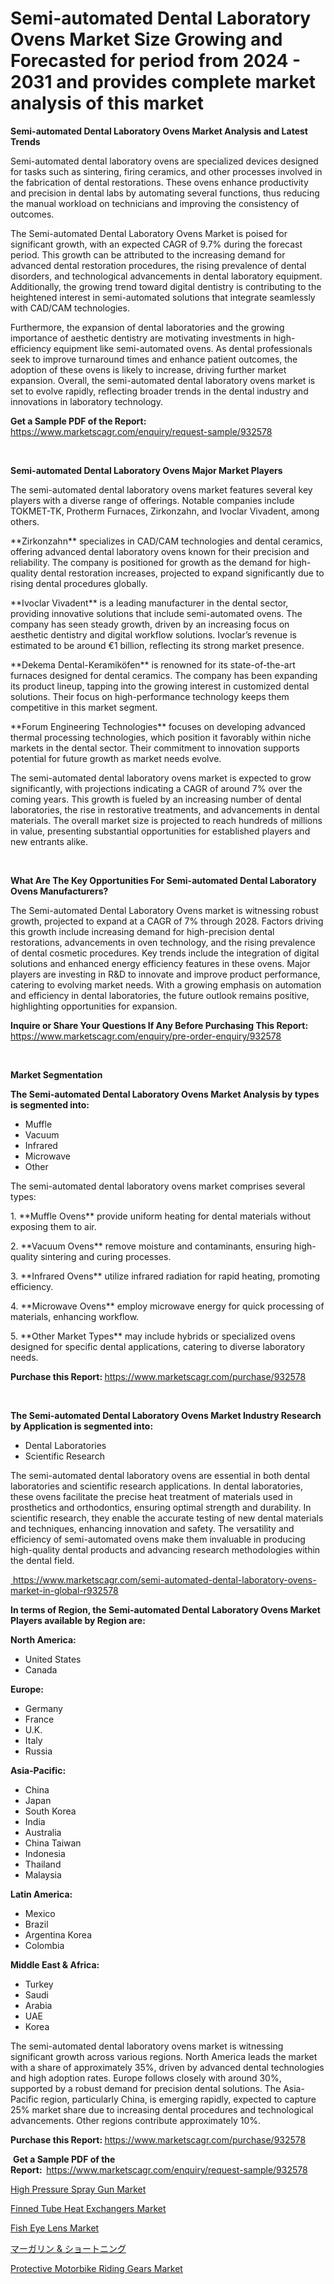 <p><h1>Semi-automated Dental Laboratory Ovens Market Size Growing and Forecasted for period from 2024 - 2031 and provides complete market analysis of this market</h1></p><p><strong>Semi-automated Dental Laboratory Ovens Market Analysis and Latest Trends</strong></p>
<p><p>Semi-automated dental laboratory ovens are specialized devices designed for tasks such as sintering, firing ceramics, and other processes involved in the fabrication of dental restorations. These ovens enhance productivity and precision in dental labs by automating several functions, thus reducing the manual workload on technicians and improving the consistency of outcomes.</p><p>The Semi-automated Dental Laboratory Ovens Market is poised for significant growth, with an expected CAGR of 9.7% during the forecast period. This growth can be attributed to the increasing demand for advanced dental restoration procedures, the rising prevalence of dental disorders, and technological advancements in dental laboratory equipment. Additionally, the growing trend toward digital dentistry is contributing to the heightened interest in semi-automated solutions that integrate seamlessly with CAD/CAM technologies.</p><p>Furthermore, the expansion of dental laboratories and the growing importance of aesthetic dentistry are motivating investments in high-efficiency equipment like semi-automated ovens. As dental professionals seek to improve turnaround times and enhance patient outcomes, the adoption of these ovens is likely to increase, driving further market expansion. Overall, the semi-automated dental laboratory ovens market is set to evolve rapidly, reflecting broader trends in the dental industry and innovations in laboratory technology.</p></p>
<p><strong>Get a Sample PDF of the Report:&nbsp;</strong> <a href="https://www.marketscagr.com/enquiry/request-sample/932578">https://www.marketscagr.com/enquiry/request-sample/932578</a></p>
<p>&nbsp;</p>
<p><strong>Semi-automated Dental Laboratory Ovens Major Market Players</strong></p>
<p><p>The semi-automated dental laboratory ovens market features several key players with a diverse range of offerings. Notable companies include TOKMET-TK, Protherm Furnaces, Zirkonzahn, and Ivoclar Vivadent, among others. </p><p>**Zirkonzahn** specializes in CAD/CAM technologies and dental ceramics, offering advanced dental laboratory ovens known for their precision and reliability. The company is positioned for growth as the demand for high-quality dental restoration increases, projected to expand significantly due to rising dental procedures globally.</p><p>**Ivoclar Vivadent** is a leading manufacturer in the dental sector, providing innovative solutions that include semi-automated ovens. The company has seen steady growth, driven by an increasing focus on aesthetic dentistry and digital workflow solutions. Ivoclar’s revenue is estimated to be around €1 billion, reflecting its strong market presence.</p><p>**Dekema Dental-Keramiköfen** is renowned for its state-of-the-art furnaces designed for dental ceramics. The company has been expanding its product lineup, tapping into the growing interest in customized dental solutions. Their focus on high-performance technology keeps them competitive in this market segment.</p><p>**Forum Engineering Technologies** focuses on developing advanced thermal processing technologies, which position it favorably within niche markets in the dental sector. Their commitment to innovation supports potential for future growth as market needs evolve.</p><p>The semi-automated dental laboratory ovens market is expected to grow significantly, with projections indicating a CAGR of around 7% over the coming years. This growth is fueled by an increasing number of dental laboratories, the rise in restorative treatments, and advancements in dental materials. The overall market size is projected to reach hundreds of millions in value, presenting substantial opportunities for established players and new entrants alike.</p></p>
<p>&nbsp;</p>
<p><strong>What Are The Key Opportunities For Semi-automated Dental Laboratory Ovens Manufacturers?</strong></p>
<p><p>The Semi-automated Dental Laboratory Ovens market is witnessing robust growth, projected to expand at a CAGR of 7% through 2028. Factors driving this growth include increasing demand for high-precision dental restorations, advancements in oven technology, and the rising prevalence of dental cosmetic procedures. Key trends include the integration of digital solutions and enhanced energy efficiency features in these ovens. Major players are investing in R&D to innovate and improve product performance, catering to evolving market needs. With a growing emphasis on automation and efficiency in dental laboratories, the future outlook remains positive, highlighting opportunities for expansion.</p></p>
<p><strong>Inquire or Share Your Questions If Any Before Purchasing This Report:</strong> <a href="https://www.marketscagr.com/enquiry/pre-order-enquiry/932578">https://www.marketscagr.com/enquiry/pre-order-enquiry/932578</a></p>
<p>&nbsp;</p>
<p><strong>Market Segmentation</strong></p>
<p><strong>The Semi-automated Dental Laboratory Ovens Market Analysis by types is segmented into:</strong></p>
<p><ul><li>Muffle</li><li>Vacuum</li><li>Infrared</li><li>Microwave</li><li>Other</li></ul></p>
<p><p>The semi-automated dental laboratory ovens market comprises several types: </p><p>1. **Muffle Ovens** provide uniform heating for dental materials without exposing them to air.</p><p>2. **Vacuum Ovens** remove moisture and contaminants, ensuring high-quality sintering and curing processes. </p><p>3. **Infrared Ovens** utilize infrared radiation for rapid heating, promoting efficiency. </p><p>4. **Microwave Ovens** employ microwave energy for quick processing of materials, enhancing workflow. </p><p>5. **Other Market Types** may include hybrids or specialized ovens designed for specific dental applications, catering to diverse laboratory needs.</p></p>
<p><strong>Purchase this Report:&nbsp;</strong><a href="https://www.marketscagr.com/purchase/932578">https://www.marketscagr.com/purchase/932578</a></p>
<p>&nbsp;</p>
<p><strong>The Semi-automated Dental Laboratory Ovens Market Industry Research by Application is segmented into:</strong></p>
<p><ul><li>Dental Laboratories</li><li>Scientific Research</li></ul></p>
<p><p>The semi-automated dental laboratory ovens are essential in both dental laboratories and scientific research applications. In dental laboratories, these ovens facilitate the precise heat treatment of materials used in prosthetics and orthodontics, ensuring optimal strength and durability. In scientific research, they enable the accurate testing of new dental materials and techniques, enhancing innovation and safety. The versatility and efficiency of semi-automated ovens make them invaluable in producing high-quality dental products and advancing research methodologies within the dental field.</p></p>
<p><a href="https://www.marketscagr.com/semi-automated-dental-laboratory-ovens-market-in-global-r932578">&nbsp;https://www.marketscagr.com/semi-automated-dental-laboratory-ovens-market-in-global-r932578</a></p>
<p><strong>In terms of Region, the Semi-automated Dental Laboratory Ovens Market Players available by Region are:</strong></p>
<p>
    <p> <strong> North America: </strong>
        <ul>
            <li>United States</li>
            <li>Canada</li>
        </ul>
        </p> 
    <p> <strong> Europe: </strong>
        <ul>
            <li>Germany</li>
            <li>France</li>
            <li>U.K.</li>
            <li>Italy</li>
            <li>Russia</li>
        </ul>
        </p> 
    <p> <strong> Asia-Pacific: </strong>
        <ul>
            <li>China</li>
            <li>Japan</li>
            <li>South Korea</li>
            <li>India</li>
            <li>Australia</li>
            <li>China Taiwan</li>
            <li>Indonesia</li>
            <li>Thailand</li>
            <li>Malaysia</li>
        </ul>
        </p> 
    <p> <strong> Latin America: </strong>
        <ul>
            <li>Mexico</li>
            <li>Brazil</li>
            <li>Argentina Korea</li>
            <li>Colombia</li>
        </ul>
        </p> 
    <p> <strong> Middle East & Africa: </strong>
        <ul>
            <li>Turkey</li>
            <li>Saudi</li>
            <li>Arabia</li>
            <li>UAE</li>
            <li>Korea</li>
        </ul>
    </p>
    </p>
<p><p>The semi-automated dental laboratory ovens market is witnessing significant growth across various regions. North America leads the market with a share of approximately 35%, driven by advanced dental technologies and high adoption rates. Europe follows closely with around 30%, supported by a robust demand for precision dental solutions. The Asia-Pacific region, particularly China, is emerging rapidly, expected to capture 25% market share due to increasing dental procedures and technological advancements. Other regions contribute approximately 10%.</p></p>
<p><strong>Purchase this Report: </strong><a href="https://www.marketscagr.com/purchase/932578">https://www.marketscagr.com/purchase/932578</a></p>
<p>&nbsp;<strong>Get a Sample PDF of the Report:&nbsp;&nbsp;</strong><a href="https://www.marketscagr.com/enquiry/request-sample/932578">https://www.marketscagr.com/enquiry/request-sample/932578</a></p>
<p><strong></strong></p>
<p><p><a href="https://medium.com/@ivethfonsecal571/the-growth-of-the-high-pressure-spray-gun-market-has-been-significant-driven-by-various-critical-89124af782b6">High Pressure Spray Gun Market</a></p><p><a href="https://www.linkedin.com/pulse/finned-tube-heat-exchangers-market-size-growth-trends-qnpee?trackingId=ZBRjILceRzSchtUz2bvlpw%3D%3D">Finned Tube Heat Exchangers Market</a></p><p><a href="https://www.linkedin.com/pulse/fish-eye-lens-market-share-size-trends-industry-analysis-pppue?trackingId=%2FRJCVm38TcuuVudnuk%2B7IQ%3D%3D">Fish Eye Lens Market</a></p><p><a href="https://medium.com/@mandysw5k1a/margarine-shortening-market-%E3%81%AF-%E3%82%B3%E3%82%B9%E3%83%88%E7%AE%A1%E7%90%86%E3%81%A8%E5%8A%B9%E7%8E%87%E5%90%91%E4%B8%8A%E3%82%92%E5%84%AA%E5%85%88%E3%81%97%E3%81%BE%E3%81%99-%E3%81%95%E3%82%89%E3%81%AB-%E5%A0%B1%E5%91%8A%E6%9B%B8%E3%81%AF%E5%B8%82%E5%A0%B4%E3%81%AE%E9%9C%80%E8%A6%81%E9%9D%A2%E3%81%A8%E4%BE%9B%E7%B5%A6%E9%9D%A2%E3%81%AE%E4%B8%A1%E6%96%B9%E3%82%92%E3%82%AB%E3%83%90%E3%83%BC%E3%81%97%E3%81%A6%E3%81%84%E3%81%BE%E3%81%99-margarine-f3775c1e3c43">マーガリン & ショートニング</a></p><p><a href="https://issuu.com/reportprime-2/docs/protective-motorbike-riding-gears-m_38af91ac706f0d">Protective Motorbike Riding Gears Market</a></p></p>